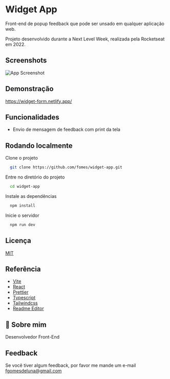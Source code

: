 
# Widget App

Front-end de popup feedback que pode ser unsado em qualquer aplicação web.

Projeto desenvolvido durante a Next Level Week, realizada pela Rocketseat em 2022.


## Screenshots

![App Screenshot](https://raw.githubusercontent.com/fomes/widget-app/master/public/preview.png)


## Demonstração

https://widget-form.netlify.app/


## Funcionalidades

- Envio de mensagem de feedback com print da tela


## Rodando localmente

Clone o projeto

```bash
  git clone https://github.com/fomes/widget-app.git
```

Entre no diretório do projeto

```bash
  cd widget-app
```

Instale as dependências

```bash
  npm install
```

Inicie o servidor

```bash
  npm run dev
```

## Licença

[MIT](https://choosealicense.com/licenses/mit/)


## Referência

 - [Vite](https://vitejs.dev/)
 - [React](https://pt-br.reactjs.org/)
 - [Prettier](https://prettier.io/)
 - [Typescript](https://www.typescriptlang.org/)
 - [Tailwindcss](https://tailwindcss.com/)
 - [Readme Editor](https://readme.so/pt/editor)

## 🚀 Sobre mim
Desenvolvedor Front-End


## Feedback

Se você tiver algum feedback, por favor me mande um e-mail fgomesdeluna@gmail.com

